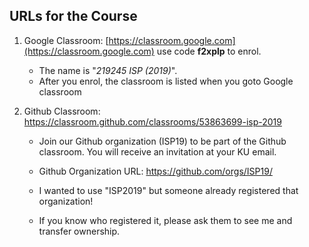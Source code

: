 ## URLs for the Course

1. Google Classroom: [https://classroom.google.com](https://classroom.google.com)  use code **f2xplp** to enrol.
    * The name is "*219245 ISP (2019)*".
    * After you enrol, the classroom is listed when you goto Google classroom

2. Github Classroom: https://classroom.github.com/classrooms/53863699-isp-2019

    * Join our Github organization (ISP19) to be part of the Github classroom. You will receive an invitation at your KU email.
    * Github Organization URL: https://github.com/orgs/ISP19/

    * I wanted to use "ISP2019" but someone already registered that organization!
    * If you know who registered it, please ask them to see me and transfer ownership.


